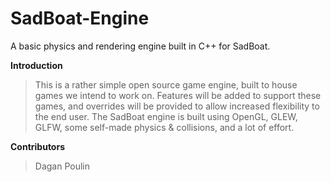 # SadBoat-Engine
A basic physics and rendering engine built in C++ for SadBoat.

**Introduction**
>This is a rather simple open source game engine, built to house games we intend to work on. Features will be added to support these games, and overrides will be provided to allow increased flexibility to the end user. 
>The SadBoat engine is built using OpenGL, GLEW, GLFW, some self-made physics & collisions, and a lot of effort.

**Contributors**
>Dagan Poulin
>
>
